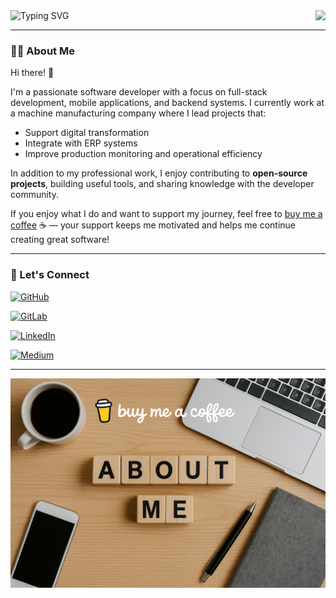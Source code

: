 <div class="row">
  <div class="col-1">
    <img align="right" src="https://visitor-badge.laobi.icu/badge?page_id=barishalici.visitor-badge">
  </div>
  <div class="col-11">
    <img src="https://readme-typing-svg.herokuapp.com?font=Fira+Code&pause=250&size=35&random=false&width=850&lines=Hello%2C+There!%F0%9F%91%8B;You+can+use+linkedin+to+contact+me." alt="Typing SVG" />
  </div>
</div>

---

### 👨‍💻 About Me

Hi there! 👋

I'm a passionate software developer with a focus on full-stack development, mobile applications, and backend systems.
I currently work at a machine manufacturing company where I lead projects that:

- Support digital transformation
- Integrate with ERP systems
- Improve production monitoring and operational efficiency

In addition to my professional work, I enjoy contributing to **open-source projects**, building useful tools, and sharing knowledge with the developer community.

If you enjoy what I do and want to support my journey, feel free to [buy me a coffee](https://coff.ee/ibarish) ☕ — your support keeps me motivated and helps me continue creating great software!

---

### 🔗 Let's Connect

[![GitHub](https://img.shields.io/badge/GitHub-Follow%20me-181717?logo=github&logoColor=white&style=for-the-badge)](https://github.com/ibarish)

[![GitLab](https://img.shields.io/badge/GitLab-Check%20my%20Projects-FC6D26?logo=gitlab&logoColor=white&style=for-the-badge)](https://gitlab.com/ibarish)

[![LinkedIn](https://img.shields.io/badge/LinkedIn-Connect%20with%20me-0077B5?logo=linkedin&logoColor=white&style=for-the-badge)](https://www.linkedin.com/in/ibaris/)

[![Medium](https://img.shields.io/badge/Medium-Read%20my%20Articles-000000?logo=medium&logoColor=white&style=for-the-badge)](https://medium.com/@ibarish)

---

[![Buy Me a Coffee](https://raw.githubusercontent.com/ibarish/ibarish/main/assets/images/cover.png)](https://www.https://coff.ee/ibarish)

<!--
**ibarish/ibarish** is a ✨ _special_ ✨ repository because its `README.md` (this file) appears on your GitHub profile.

Here are some ideas to get you started:

- 🔭 I’m currently working on ...
- 🌱 I’m currently learning ...
- 👯 I’m looking to collaborate on ...
- 🤔 I’m looking for help with ...
- 💬 Ask me about ...
- 📫 How to reach me: ...
- 😄 Pronouns: ...
- ⚡ Fun fact: ...
-->
